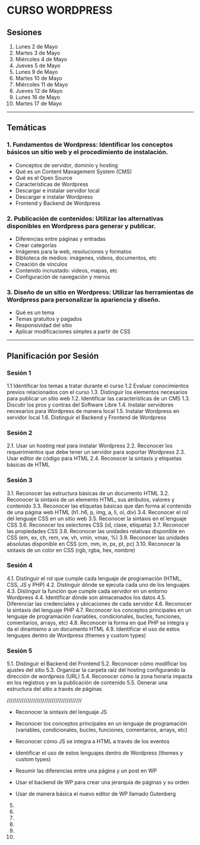 # CURSO WORDPRESS  

## Sesiones

1.  Lunes 2 de Mayo
2.  Martes 3 de Mayo
3.  Miércoles 4 de Mayo
4.  Jueves 5 de Mayo
5.  Lunes 9 de Mayo
6.  Martes 10 de Mayo
7.  Miércoles 11 de Mayo
8. Jueves 12 de Mayo
9. Lunes 16 de Mayo
10. Martes 17 de Mayo

----------------------------------------------------

## Temáticas

### 1. Fundamentos de Wordpress: Identificar los conceptos básicos un sitio web y el procedimiento de instalación.
- Conceptos de servidor, dominio y hosting
- Qué es un Content Management System (CMS)
- Qué es el Open Source
- Características de Wordpress
- Descargar e instalar servidor local
- Descargar e instalar Wordpress
- Frontend y Backend de Wordpress

### 2. Publicación de contenidos: Utilizar las alternativas disponibles en Wordpress para generar y publicar.
- Diferencias entre páginas y entradas
- Crear categorías
- Imágenes para la web, resoluciones y formatos
- Biblioteca de medios: imágenes, videos, documentos, etc
- Creación de vínculos
- Contenido incrustado: videos, mapas, etc
- Configuración de navegación y menús

### 3. Diseño de un sitio en Wordpress: Utilizar las herramientas de Wordpress para personalizar la apariencia y diseño.
- Qué es un tema
- Temas gratuitos y pagados
- Responsividad del sitio
- Aplicar modificaciones simples a partir de CSS

----------------------------------------------------

## Planificación por Sesión 

### Sesión 1 
1.1 Identificar los temas a tratar durante el curso
1.2 Evaluar conocimientos previos relacionados con el curso
1.3. Distinguir los elementos necesarios para publicar un sitio web
1.2. Identificar las características de un CMS
1.3. Discutir los pros y contras del Software Libre
1.4. Instalar servidores necesarios para Wordpress de manera local
1.5. Instalar Wordpress en servidor local
1.6. Distinguir el Backend y Frontend de Wordpress

### Sesión 2 
2.1. Usar un hosting real para instalar Wordpress 
2.2. Reconocer los requerimientos que debe tener un servidor para soportar Wordpress 
2.3. Usar editor de código para HTML 
2.4. Reconocer la sintaxis y etiquetas básicas de HTML 

### Sesión 3  
3.1. Reconocer las estructura básicas de un documento HTML 
3.2. Reconocer la sintaxis de un elemento HTML, sus atributos, valores y contenido 
3.3. Reconocer las etiquetas básicas que dan forma al contenido de una página web HTML (h1..h6, p, img, a, li, ol, div)
3.4. Reconocer el rol del lenguaje CSS en un sitio web 
3.5. Reconocer la sintaxis en el lenguaje CSS 
3.6. Reconocer los selectores CSS (id, clase, etiqueta)
3.7. Reconocer las propiedades CSS 
3.8. Reconocer las unidades relativas disponible en CSS (em, ex, ch, rem, vw, vh, vmin, vmax, %)
3.9. Reconocer las unidades absolutas disponible en CSS (cm, mm, in, px, pt, pc)
3.10. Reconocer la sintaxis de un color en CSS (rgb, rgba, hex, nombre)

### Sesión 4 
4.1. Distinguir el rol que cumple cada lenguaje de programación (HTML, CSS, JS y PHP) 
4.2. Distinguir dónde se ejecuta cada uno de los lenguajes 
4.3. Distinguir la función que cumple cada servidor en un entorno Wordpress 
4.4. Identificar dónde son almacenados los datos 
4.5. Diferenciar las credenciales y ubicaciones de cada servidor 
4.6. Reconocer la sintaxis del lenguaje PHP 
4.7. Reconocer los conceptos principales en un lenguaje de programación (variables, condicionales, bucles, funciones, comentarios, arrays, etc)
4.8. Reconocer la forma en qué PHP se integra y da el dinamismo a un documento HTML 
4.9. Identificar el uso de estos lenguajes dentro de Wordpress (themes y custom types) 

### Sesión 5 

5.1. Distinguir el Backend del Frontend
5.2. Reconocer cómo modificar los ajustes del sitio 
5.3. Organizar la carpeta raíz del hosting configurando la dirección de wordpress (URL)
5.4. Reconocer cómo la zona horaria impacta en los registros y en la publicación de contenido 
5.5. Generar una estructura del sitio a través de páginas 

////////////////////////////////////////

- Reconocer la sintaxis del lenguaje JS 
- Reconocer los conceptos principales en un lenguaje de programación (variables, condicionales, bucles, funciones, comentarios, arrays, etc)
- Reconocer cómo JS se integra a HTML a través de los eventos 
- Identificar el uso de estos lenguajes dentro de Wordpress (themes y custom types)



- Resumir las diferencias entre una página y un post en WP 
- Usar el backend de WP para crear una jerarquía de páginas y su orden 
- Usar de manera básica el nuevo editor de WP llamado Gutenberg 

5.
6.
7.
8.
9.
10.
